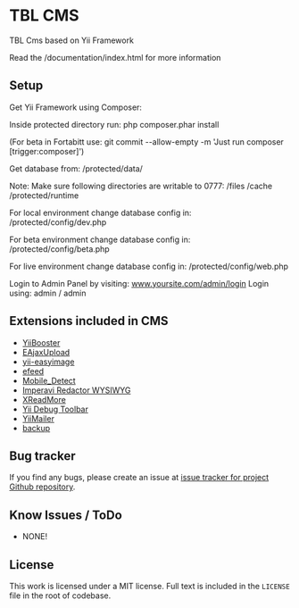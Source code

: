 # TBL CMS

TBL Cms based on Yii Framework

Read the /documentation/index.html for more information

## Setup
Get Yii Framework using Composer:

Inside protected directory run: php composer.phar install

(For beta in Fortabitt use: git commit --allow-empty -m 'Just run composer [trigger:composer]')

Get database from: /protected/data/

Note: Make sure following directories are writable to 0777:
/files
/cache
/protected/runtime

For local environment change database config in:
/protected/config/dev.php

For beta environment change database config in:
/protected/config/beta.php

For live environment change database config in:
/protected/config/web.php

Login to Admin Panel by visiting: www.yoursite.com/admin/login
Login using: admin / admin

## Extensions included in CMS
* [YiiBooster](https://github.com/clevertech/YiiBooster)
* [EAjaxUpload](https://github.com/valums/file-uploader)
* [yii-easyimage](https://github.com/zhdanovartur/yii-easyimage)
* [efeed](https://github.com/2amigos/efeed)
* [Mobile_Detect](https://github.com/serbanghita/Mobile-Detect/)
* [Imperavi Redactor WYSIWYG](https://github.com/yiiext/imperavi-redactor-widget)
* [XReadMore](http://www.yiiframework.com/extension/xreadmore/)
* [Yii Debug Toolbar](https://github.com/malyshev/yii-debug-toolbar)
* [YiiMailer](https://github.com/vernes/YiiMailer)
* [backup](http://www.yiiframework.com/extension/backup/)

## Bug tracker
If you find any bugs, please create an issue at [issue tracker for project Github repository](https://github.com/TBL-CMS/Core/issues).

## Know Issues / ToDo
* NONE!

## License
This work is licensed under a MIT license. Full text is included in the `LICENSE` file in the root of codebase.